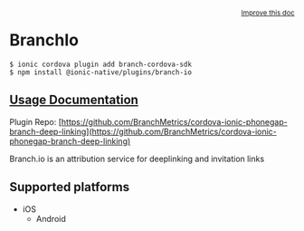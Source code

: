 <a style="float:right;font-size:12px;" href="http://github.com/danielsogl/awesome-cordova-plugins/edit/master/src/@awesome-cordova-plugins/plugins/branch-io/index.ts#L47">
  Improve this doc
</a>

# BranchIo

```
$ ionic cordova plugin add branch-cordova-sdk
$ npm install @ionic-native/plugins/branch-io
```

## [Usage Documentation](https://ionicframework.com/docs/native/branch-io/)

Plugin Repo: [https://github.com/BranchMetrics/cordova-ionic-phonegap-branch-deep-linking](https://github.com/BranchMetrics/cordova-ionic-phonegap-branch-deep-linking)

Branch.io is an attribution service for deeplinking and invitation links

## Supported platforms

- iOS
  - Android
